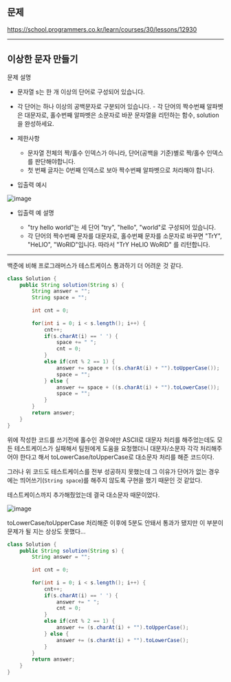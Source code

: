
## 문제
https://school.programmers.co.kr/learn/courses/30/lessons/12930

---

## 이상한 문자 만들기

문제 설명

- 문자열 s는 한 개 이상의 단어로 구성되어 있습니다. 
- 각 단어는 하나 이상의 공백문자로 구분되어 있습니다. - 각 단어의 짝수번째 알파벳은 대문자로, 홀수번째 알파벳은 소문자로 바꾼 문자열을 리턴하는 함수, solution을 완성하세요.

- 제한사항
  - 문자열 전체의 짝/홀수 인덱스가 아니라, 단어(공백을 기준)별로 짝/홀수 인덱스를 판단해야합니다.
  - 첫 번째 글자는 0번째 인덱스로 보아 짝수번째 알파벳으로 처리해야 합니다.


- 입출력 예시

![image](https://user-images.githubusercontent.com/64416833/191916127-214211b4-8003-4a68-b46c-7be2a78c6432.png)

- 입출력 예 설명

  - "try hello world"는 세 단어 "try", "hello", "world"로 구성되어 있습니다. 
  - 각 단어의 짝수번째 문자를 대문자로, 홀수번째 문자를 소문자로 바꾸면 "TrY", "HeLlO", "WoRlD"입니다. 따라서 "TrY HeLlO WoRlD" 를 리턴합니다.
---

백준에 비해 프로그래머스가 테스트케이스 통과하기 더 어려운 것 같다.


```java
class Solution {
    public String solution(String s) {
        String answer = "";    
        String space = "";
        
        int cnt = 0;
        
        for(int i = 0; i < s.length(); i++) {
            cnt++;
            if(s.charAt(i) == ' ') {
                space += " ";
                cnt = 0;
            }         
            else if(cnt % 2 == 1) {
                answer += space + ((s.charAt(i) + "").toUpperCase());
                space = "";
            } else {
                answer += space + ((s.charAt(i) + "").toLowerCase());
                space = "";
            }
        } 
        return answer;
    }
}
```

위에 작성한 코드를 쓰기전에 홀수인 경우에만 ASCII로 대문자 처리를 해주었는데도 모든 테스트케이스가 실패해서 팀원에게 도움을 요청했더니 대문자/소문자 각각 처리해주어야 한다고 해서 toLowerCase/toUpperCase로 대소문자 처리를 해준 코드이다.

그러나 위 코드도 테스트케이스를 전부 성공하지 못했는데 그 이유가 단어가 없는 경우에는 띄어쓰기(`String space`)를 해주지 않도록 구현을 했기 때문인 것 같았다.

테스트케이스까지 추가해줬었는데 결국 대소문자 때문이었다.

![image](https://user-images.githubusercontent.com/64416833/191905395-08d73ce8-95fa-45c8-9541-0ce90601e9a5.png)

toLowerCase/toUpperCase 처리해준 이후에 5분도 안돼서 통과가 됐지만 이 부분이 문제가 될 지는 상상도 못했다...



```java
class Solution {
    public String solution(String s) {
        String answer = "";  
        
        int cnt = 0;
        
        for(int i = 0; i < s.length(); i++) {
            cnt++;
            if(s.charAt(i) == ' ') {
                answer += " ";
                cnt = 0;
            }         
            else if(cnt % 2 == 1) {
                answer += (s.charAt(i) + "").toUpperCase();
            } else {
                answer += (s.charAt(i) + "").toLowerCase();
            }
        } 
        return answer;
    }
}
```
